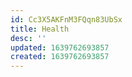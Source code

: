```yaml
---
id: Cc3X5AKFnM3FQqn83UbSx
title: Health
desc: ''
updated: 1639762693857
created: 1639762693857
---
```


